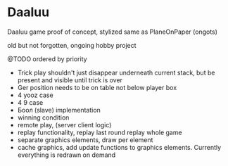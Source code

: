 # Daaluu

Daaluu game proof of concept, stylized same as PlaneOnPaper (ongots)

old but not forgotten, ongoing hobby project

@TODO ordered by priority
* Trick play shouldn't just disappear underneath current stack, but be present and visible until trick is over
* Ger position needs to be on table not below player box
* 4 yooz case
* 4 9 case
* Боол (slave) implementation
* winning condition
* remote play, (server client logic)
* replay functionality, replay last round replay whole game
* separate graphics elements, draw per element
* cache graphics, add update functions to graphics elements. Currently everything is redrawn on demand
